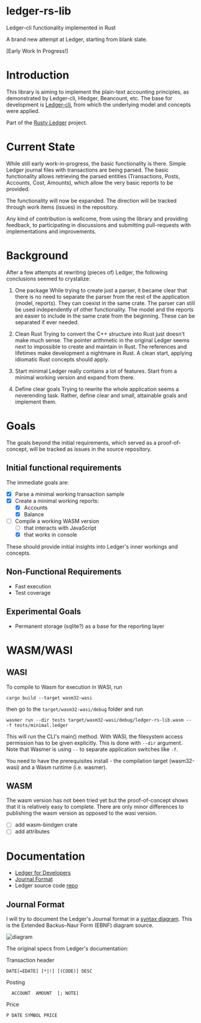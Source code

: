 # ledger-rs-lib
Ledger-cli functionality implemented in Rust

A brand new attempt at Ledger, starting from blank slate.

[Early Work In Progress!]

# Introduction

This library is aiming to implement the plain-text accounting principles, as demonstrated by Ledger-cli, Hledger, Beancount, etc. The base for development is [Ledger-cli](https://github.com/ledger/ledger/), from which the underlying model and concepts were applied.

Part of the [Rusty Ledger](https://github.com/ledger-rs/) project.

# Current State

While still early work-in-progress, the basic functionality is there. Simple Ledger journal files with transactions are being parsed. The basic functionality allows retrieving the parsed entities (Transactions, Posts, Accounts, Cost, Amounts), which allow the very basic reports to be provided.

The functionality will now be expanded. The direction will be tracked through work items (issues) in the repository.

Any kind of contribution is wellcome, from using the library and providing feedback, to participating in discussions and submitting pull-requests with implementations and improvements.

# Background

After a few attempts at rewriting (pieces of) Ledger, the following conclusions seemed to crystalize:

1. One package
While trying to create just a parser, it became clear that there is no need to separate the parser from the rest of the application (model, reports). They can coexist in the same crate. The parser can still be used independently of other functionality.
The model and the reports are easier to include in the same crate from the beginning. These can be separated if ever needed.

1. Clean Rust
Trying to convert the C++ structure into Rust just doesn't make much sense. The pointer arithmetic in the original Ledger seems next to impossible to create and maintain in Rust. The references and lifetimes make development a nightmare in Rust. A clean start, applying idiomatic Rust concepts should apply.

1. Start minimal
Ledger really contains a lot of features. Start from a minimal working version and expand from there.

1. Define clear goals
Trying to rewrite the whole application seems a neverending task. Rather, define clear and small, attainable goals and implement them.

# Goals

The goals beyond the initial requirements, which served as a proof-of-concept, will be tracked as issues in the source repository.

## Initial functional requirements

The immediate goals are:

- [x] Parse a minimal working transaction sample
- [x] Create a minimal working reports:
  - [x] Accounts
  - [x] Balance
- [ ] Compile a working WASM version
  - [ ] that interacts with JavaScript
  - [x] that works in console

These should provide initial insights into Ledger's inner workings and concepts.

## Non-Functional Requirements

- Fast execution
- Test coverage

## Experimental Goals

- Permanent storage (sqlite?) as a base for the reporting layer

# WASM/WASI

## WASI

To compile to Wasm for execution in WASI, run
```
cargo build --target wasm32-wasi
```
then go to the `target/wasm32-wasi/debug` folder and run
```
wasmer run --dir tests target/wasm32-wasi/debug/ledger-rs-lib.wasm -- -f tests/minimal.ledger
```

This will run the CLI's main() method. With WASI, the filesystem access permission has to be given explicitly. This is done with `--dir` argument.
Note that Wasmer is using `--` to separate application switches like `-f`.

You need to have the prerequisites install - the compilation target (wasm32-wasi) and a Wasm runtime (i.e. wasmer).

## WASM 

The wasm version has not been tried yet but the proof-of-concept shows that it is relatively easy to complete. There are only minor differences to publishing the wasm version as opposed to the wasi version.

- [ ] add wasm-bindgen crate
- [ ] add attributes

# Documentation

- [Ledger for Developers](https://ledger-cli.org/doc/ledger3.html#Ledger-for-Developers)
- [Journal Format](https://ledger-cli.org/doc/ledger3.html#Journal-Format)
- Ledger source code [repo](https://github.com/ledger/ledger/)

## Journal Format

I will try to document the Ledger's Journal format in a [syntax diagram](http://www.plantuml.com/plantuml/duml/LP91JiCm44NtFiLW5YILUm6YIgbQ8OHO1C6Y4ggGIOQI4jl8SL2hqhjm6Ux5Z75fsSJZFtzUVaOf-w1zm6Vx8a8REeHRR5ReBtguSOEtkeChvuqEuXLrWnwc7Lhu_cgxjNvJoJpsFRnxjyOw274Ocy1kven16_OATWjTXtqXH3O2Bc6K2px9jRYEO7LghrmVIE23XvA5p7CTKC7ZTDWySRcaMeuaV88yatp9P2OLp5n3BfdBdBLARp4w4tzP20OJRLhNRh21WOQBQABMgJbcZe5Qk-BOQUXqV9V9IwaEzvmYHnvxxWPjQQ_RH7GDrSIajt2tycsDbFv-C8M85n8pMJBCH5OXgFSh_bD5oXTRHTp0UTe3FqkPAmYu2P3oH_QyzLY7zWFvEw8qFaeJa9LKXmq_j8PtTep_bvw09Tg6_vWV). This is the Extended Backus–Naur Form (EBNF) diagram source.

![diagram](http://www.plantuml.com/plantuml/dsvg/LP91JiCm44NtFiLW5YILUm6YIgbQ8OHO1C6Y4ggGIOQI4jl8SL2hqhjm6Ux5Z75fsSJZFtzUVaOf-w1zm6Vx8a8REeHRR5ReBtguSOEtkeChvuqEuXLrWnwc7Lhu_cgxjNvJoJpsFRnxjyOw274Ocy1kven16_OATWjTXtqXH3O2Bc6K2px9jRYEO7LghrmVIE23XvA5p7CTKC7ZTDWySRcaMeuaV88yatp9P2OLp5n3BfdBdBLARp4w4tzP20OJRLhNRh21WOQBQABMgJbcZe5Qk-BOQUXqV9V9IwaEzvmYHnvxxWPjQQ_RH7GDrSIajt2tycsDbFv-C8M85n8pMJBCH5OXgFSh_bD5oXTRHTp0UTe3FqkPAmYu2P3oH_QyzLY7zWFvEw8qFaeJa9LKXmq_j8PtTep_bvw09Tg6_vWV)

The original specs from Ledger's documentation:

Transaction header
```
DATE[=EDATE] [*|!] [(CODE)] DESC
```

Posting
```
  ACCOUNT  AMOUNT  [; NOTE]
```

Price
```
P DATE SYMBOL PRICE
```
